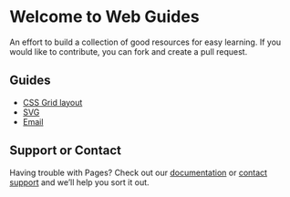 # Welcome to Web Guides

An effort to build a collection of good resources for easy learning. If you would like to contribute, you can fork and create a pull request.

## Guides

- [CSS Grid layout](/grid-layout.html)
- [SVG](/svg.html)
- [Email](/email.html)


## Support or Contact

Having trouble with Pages? Check out our [documentation](https://help.github.com/categories/github-pages-basics/) or [contact support](https://github.com/contact) and we’ll help you sort it out.
